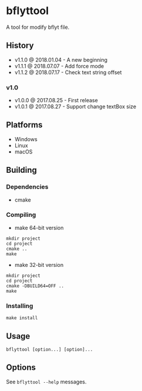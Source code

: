 # bflyttool

A tool for modify bflyt file.

## History

- v1.1.0 @ 2018.01.04 - A new beginning
- v1.1.1 @ 2018.07.07 - Add force mode
- v1.1.2 @ 2018.07.17 - Check text string offset

### v1.0

- v1.0.0 @ 2017.08.25 - First release
- v1.0.1 @ 2017.08.27 - Support change textBox size

## Platforms

- Windows
- Linux
- macOS

## Building

### Dependencies

- cmake

### Compiling

- make 64-bit version
~~~
mkdir project
cd project
cmake ..
make
~~~

- make 32-bit version
~~~
mkdir project
cd project
cmake -DBUILD64=OFF ..
make
~~~

### Installing

~~~
make install
~~~

## Usage

~~~
bflyttool [option...] [option]...
~~~

## Options

See `bflyttool --help` messages.
